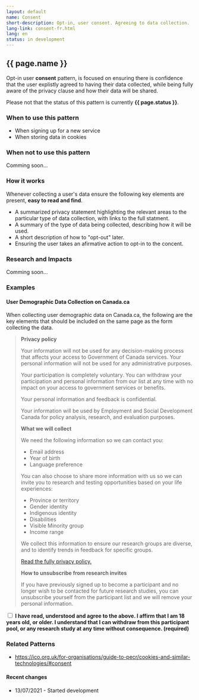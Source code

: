 ```yaml
---
layout: default
name: Consent
short-description: Opt-in, user consent. Agreeing to data collection.
lang-link: consent-fr.html
lang: en
status: in development
---
```


<!-- IMPORTANT - Create a duplicate page for the french translation! -->

## {{ page.name }}

Opt-in user **consent** pattern, is focused on ensuring there is confidence that the user explistly agreed to having their data collected, while being fully aware of the privacy clause and how their data will be shared.

<section class="alert alert-info">
    <p>Please not that the status of this pattern is currently <strong>{{ page.status }}</strong>.</p>
</section>

### When to use this pattern

* When signing up for a new service
* When storing data in cookies

### When not to use this pattern

Comming soon...

### How it works

Whenever collecting a user's data ensure the following key elements are present, **easy to read and find**.

- A summarized privacy statement highlighting the relevant areas to the particular type of data collection, with links to the full statment.
- A summary of the type of data being collected, describing how it will be used.
- A short description of how to "opt-out" later.
- Ensuring the user takes an afirmative action to opt-in to the concent.

### Research and Impacts

Comming soon...

### Examples

#### User Demographic Data Collection on Canada.ca

When collecting user demographic data on Canada.ca, the following are the key elements that should be included on the same page as the form collecting the data.

> **Privacy policy**  
> 
> Your information will not be used for any decision-making process that affects your access to Government of Canada services.
> Your personal information will not be used for any administrative purposes.
> 
> Your participation is completely voluntary.
> You can withdraw your participation and personal information from our list at any time with no impact on your access to government services or benefits.
> 
> Your personal information and feedback is confidential.
> 
> Your information will be used by Employment and Social Development Canada for policy analysis, research, and evaluation purposes.
> 
> **What we will collect**
> 
> We need the following information so we can contact you:
> 
> - Email address
> - Year of birth
> - Language preference
> 
> You can also choose to share more information with us so we can invite you to research and testing opportunities based on your life experiences:
> 
> - Province or territory
> - Gender identity
> - Indigenous identity
> - Disabilities
> - Visible Minority group
> - Income range
> 
> We collect this information to ensure our research groups are diverse, and to identify trends in feedback for specific groups.
> 
> [Read the fully privacy policy.](https://www.canada.ca/en/transparency/privacy.html)
> 
> **How to unsubscribe from research invites**
> 
> If you have previously signed up to become a participant and no longer wish to be contacted for future research studies, you can unsubscribe yourself from the participant list and we will remove your personal information.

<input type=checkbox id=consent name=consent value=afirmed-consent />
<label for=consent><strong>I have read, understood and agree to the above.
  I affirm that I am 18 years old, or older.
  I understand that I can withdraw from this participant pool, or any research study at any time without consequence.
  (required)</strong></label>

### Related Patterns

* https://ico.org.uk/for-organisations/guide-to-pecr/cookies-and-similar-technologies/#consent

#### Recent changes

* 13/07/2021 - Started development
